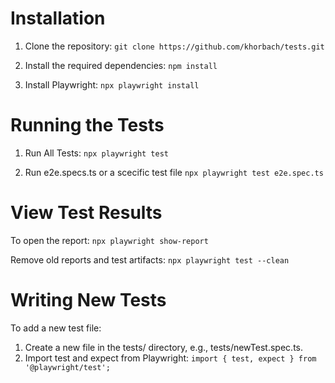 # **Installation**

1. Clone the repository:
`git clone https://github.com/khorbach/tests.git`

2. Install the required dependencies:
`npm install`

3. Install Playwright:
`npx playwright install`


# **Running the Tests**

1. Run All Tests:
`npx playwright test`

2. Run e2e.specs.ts or a scecific test file
`npx playwright test e2e.spec.ts`

# **View Test Results**

To open the report:
`npx playwright show-report`

Remove old reports and test artifacts:
`npx playwright test --clean`

# **Writing New Tests**

To add a new test file:

1. Create a new file in the tests/ directory, e.g., tests/newTest.spec.ts.
2. Import test and expect from Playwright:
`import { test, expect } from '@playwright/test';`



